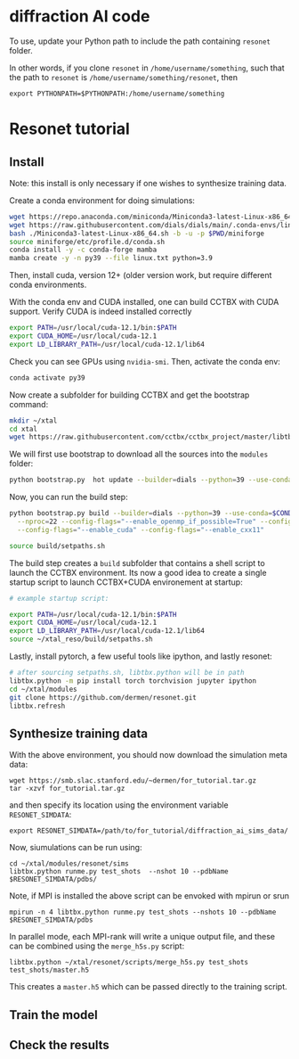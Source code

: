 # diffraction AI code

To use, update your Python path to include the path containing `resonet` folder. 

In other words, if you clone `resonet` in `/home/username/something`, such that the path to `resonet` is `/home/username/something/resonet`, then

```
export PYTHONPATH=$PYTHONPATH:/home/username/something
```

# Resonet tutorial

## Install

Note: this install is only necessary if one wishes to synthesize training data.

Create a conda environment for doing simulations:

```bash
wget https://repo.anaconda.com/miniconda/Miniconda3-latest-Linux-x86_64.sh
wget https://raw.githubusercontent.com/dials/dials/main/.conda-envs/linux.txt
bash ./Miniconda3-latest-Linux-x86_64.sh -b -u -p $PWD/miniforge
source miniforge/etc/profile.d/conda.sh
conda install -y -c conda-forge mamba
mamba create -y -n py39 --file linux.txt python=3.9
```

Then, install cuda, version 12+ (older version work, but require different conda environments.

With the conda env and CUDA installed, one can build CCTBX with CUDA support. Verify CUDA is indeed installed correctly
 
```bash
export PATH=/usr/local/cuda-12.1/bin:$PATH
export CUDA_HOME=/usr/local/cuda-12.1
export LD_LIBRARY_PATH=/usr/local/cuda-12.1/lib64
```

Check you can see GPUs using ```nvidia-smi```. Then, activate the conda env:


```bash
conda activate py39
```

Now create a subfolder for building CCTBX and get the bootstrap command:

```bash
mkdir ~/xtal
cd xtal
wget https://raw.githubusercontent.com/cctbx/cctbx_project/master/libtbx/auto_build/bootstrap.py
```

We will first use bootstrap to download all the sources into the `modules` folder:

```bash
python bootstrap.py  hot update --builder=dials --python=39 --use-conda=$CONDA_PREFIX
```

Now, you can run the build step:

```bash
python bootstrap.py build --builder=dials --python=39 --use-conda=$CONDA_PREFIX  \
  --nproc=22 --config-flags="--enable_openmp_if_possible=True" --config-flags="--use_environment_flags" \
  --config-flags="--enable_cuda" --config-flags="--enable_cxx11"

source build/setpaths.sh
```

The build step creates a `build` subfolder that contains a shell script to launch the CCTBX environment. Its now a good idea to create a single startup script to launch CCTBX+CUDA environement at startup:

```bash
# example startup script:

export PATH=/usr/local/cuda-12.1/bin:$PATH
export CUDA_HOME=/usr/local/cuda-12.1
export LD_LIBRARY_PATH=/usr/local/cuda-12.1/lib64
source ~/xtal_reso/build/setpaths.sh
```

Lastly, install pytorch, a few useful tools like ipython, and lastly resonet:

```bash
# after sourcing setpaths.sh, libtbx.python will be in path
libtbx.python -m pip install torch torchvision jupyter ipython
cd ~/xtal/modules
git clone https://github.com/dermen/resonet.git
libtbx.refresh
```



## Synthesize training data
With the above environment, you should now download the simulation meta data:

```
wget https://smb.slac.stanford.edu/~dermen/for_tutorial.tar.gz
tar -xzvf for_tutorial.tar.gz
```

and then specify its location using the environment variable `RESONET_SIMDATA`:

```
export RESONET_SIMDATA=/path/to/for_tutorial/diffraction_ai_sims_data/
```

Now, siumulations can be run using:

```
cd ~/xtal/modules/resonet/sims
libtbx.python runme.py test_shots  --nshot 10 --pdbName $RESONET_SIMDATA/pdbs/
```

Note, if MPI is installed the above script can be envoked with mpirun or srun

```
mpirun -n 4 libtbx.python runme.py test_shots --nshots 10 --pdbName $RESONET_SIMDATA/pdbs
```

In parallel mode, each MPI-rank will write a unique output file, and these can be combined using the `merge_h5s.py` script:

```
libtbx.python ~/xtal/resonet/scripts/merge_h5s.py test_shots test_shots/master.h5
```

This creates a `master.h5` which can be passed directly to the training script.


## Train the model

## Check the results

